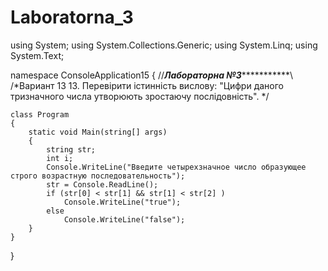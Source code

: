 # Laboratorna_3

using System;
using System.Collections.Generic;
using System.Linq;
using System.Text;
 
namespace ConsoleApplication15
{
    //***********************Лабораторна №3**********************************\\
    /*Вариант 13
        13. Перевірити істинність вислову: &quot;Цифри даного тризначного числа
              утворюють зростаючу послідовність&quot;.
     */
    
    class Program
    {
        static void Main(string[] args)
        {
            string str;
            int i;
            Console.WriteLine("Введите четырехзначное число образующее строго возрастную последовательность");
            str = Console.ReadLine();
            if (str[0] < str[1] && str[1] < str[2] )
                Console.WriteLine("true");
            else
                Console.WriteLine("false");
        }
    }
}
